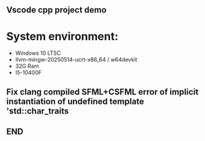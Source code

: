 ## Vscode cpp project demo
# System environment:
+ Windows 10 LTSC
+ llvm-mingw-20250514-ucrt-x86_64 /  w64devkit
+ 32G Ram
+ I5-10400F

## Fix clang compiled SFML+CSFML error of implicit instantiation of undefined template 'std::char_traits<unsigned int>
## END
